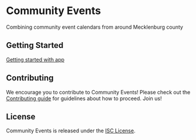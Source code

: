 # Community Events
Combining community event calendars from around Mecklenburg county

## Getting Started

[Getting started with app](web/README.md)

## Contributing
We encourage you to contribute to Community Events! Please check out the [Contributing guide](CONTRIBUTING.md) for guidelines about how to proceed. Join us!

## License
Community Events is released under the [ISC License](LICENSE.md).

